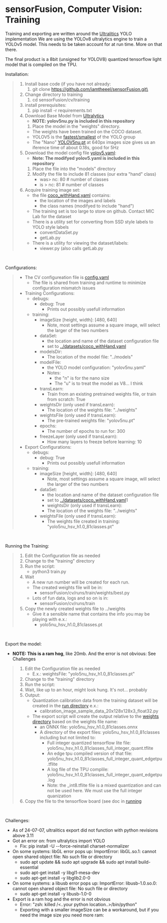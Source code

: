 # sensorFusion, Computer Vision: Training

Training and exporting are written around the [Ultralitics](https://docs.ultralytics.com/modes/train/) YOLO implementation
We are using the YOLOv8 ultralytics engine to train a YOLOv5 model. This needs to be taken account for at run time. More on that there.

The final product is a 8bit (unsigned for YOLOV8) quantized tensorflow light model that is compiled on the TPU.

Installation:
>1. Install base code (if you have not already:
>    1. git clone https://github.com/iamtheeel/sensorFusion.git\
>1. Change directory to training
>    1. cd sensorFusion/cv/training
>1. install prerequisites:
>    1. pip install -r requirements.txt
>1. Download Base Model from [Ultralytics](https://docs.ultralytics.com/models/yolov5/#supported-tasks-and-modes)
>    - **NOTE: yolov5nu.py is included in this repository**
>    1. Place the model in the "weights" directory.
>    - The weights have been trained on the COCO dataset.
>    - YOLOV5 is the [fastest/smallest](https://pytorch.org/hub/ultralytics_yolov5/) of the YOLO group
>    - The "Nano" [YOLOV5nu.pt](https://github.com/ultralytics/assets/releases/download/v8.2.0/yolov5nu.pt) at 640px images size gives us an iference time of about 0.18s, good for 5Hz
>1. Download the model config file [yolov5.yaml](https://github.com/ultralytics/ultralytics/blob/main/ultralytics/cfg/models/v5/yolov5.yaml):
>    - **Note: The modifyed yolov5.yaml is included in this repository**
>    1. Place the file into the "models" directory
>    2. Modify the file to include 81 classes (our extra "hand" class)
>        - was> nc: 80 # number of classes 
>        - is > nc: 81 # number of classes
>3. Acquire training image set:
>    - the file [coco_withHand.yaml](../datasets/coco_withHand.yaml) contains:
>        - the location of the images and labels
>        - the class names (modifyed to include "hand")
>    - The training set is too large to store on github. Contact MIC Lab for the dataset
>    - There is a utility set for converting from SSD style labels to YOLO style labels
>        - convertDataSet.py
>        - getLab.py
>    - There is a utility for viewing the dataset/labels:
>        - viewer.py  (also calls getLab.py

<br>

Configurations:
>- The CV configureation file is [config.yaml](../config.yaml)
>    - The file is shared from training and runtime to minimize configuration mismatch issues
>- Training Configurations:
>    - debugs:
>        - debug: True
>            - Prints out possibly usefull information
>    - training:
>        - imageSize [height, width]: [480, 640]
>            - Note, most settings assume a square image, will select the larger of the two numbers
>        - dataSet:
>            - the location and name of the dataset configuration file
>            - set to [../datasets/coco_withHand.yaml](../datasets/coco_withHand.yaml)
>        - modelsDir:
>            - The location of the model file: "../models"
>        - modelFile:
>            - the YOLO model configuration: "yolov5nu.yaml"
>            - Notes:
>                - the "n" is for the nano size
>                - The "u" is to treat the model as V8... I think
>        - transLearn:
>            - Train from an existing pretrained weights file, or train from scratch: True
>        - weightsDir (only used if transLearn): 
>            - The location of the weights file: "../weights"
>        - weightsFile (only used if transLearn):
>            - The pre-trained weights file:  "yolov5nu.pt"
>        - epochs:
>            - The number of epochs to run for: 300
>        - freezeLayer (only used if transLearn):
>            - How many layers to freeze before learning: 10
>- Export Configurations:
>    - debugs:
>        - debug: True
>            - Prints out possibly usefull information
>    - training:
>        - imageSize [height, width]: [480, 640]
>            - Note, most settings assume a square image, will select the larger of the two numbers
>        - dataSet:
>            - the location and name of the dataset configuration file
>            - set to [../datasets/coco_withHand.yaml](../datasets/coco_withHand.yaml)1
>            - weightsDir (only used if transLearn): 
>            - The location of the weights file: "../weights"
>        - weightsFile (only used if transLearn):
>            - The weights file created in training:  "yolo5nu_hsv_h1.0_81classes.pt"


<br>

Running the Training:
> 1. Edit the Configuration file as needed
> 2. Change to the "training" directory
> 3. Run the script:
>     - python3 train.py
> 4. Wait
>     - A new run number will be created for each run. 
>     - The created weights file will be in:
>         - sensorFusion/cv/runs/train<run number>/weights/best.py
>     - Lots of fun data, logs and so on is in:
>         - sensorFusion/cv/runs/train<run number>
> 5. Copy the newly created weights file to ../weights
>     - Give it a sensible name that contains the info you may be playing with e.x.:
>         - yolo5nu_hsv_h1.0_81classes.pt
<br>

Export the model:
- **NOTE: This is a ram hog**, like 20mb. And the error is not obvious: See Challenges
> 1. Edit the Configuration file as needed
>     - E.x.: weightsFile: "yolo5nu_hsv_h1.0_81classes.pt"
> 3. Change to the "training" directory
> 4. Run the script:
> 5. Wait, like up to an hour, might look hung. It's not... probably
> 6. Output:
>     - Quantization calibration data from the training dataset will be created in the [run directory](.) e.x.:
>       - calibration_image_sample_data_20x128x128x3_float32.py
>     - The export script will create the output relative to the [weights directory](../weight) based on the weights file name:
>       - an ONNX file: yolo5nu_hsv_h1.0_81classes.onnx
>       - A directory of the export files: yolo5nu_hsv_h1.0_81classes including but not limited to:
>           - Full integer quantized tensorflow lite file: yolo5nu_hsv_h1.0_81classes_full_integer_quant.tflite
>           - An edge tpu compiled version of that file: yolo5nu_hsv_h1.0_81classes_full_integer_quant_edgetpu.tflite
>           - A log file of the TPU complile: yolo5nu_hsv_h1.0_81classes_full_integer_quant_edgetpu.log
>           - Note: the _int8.tflite file is a mixed quantization and can not be used here. We must use the full integer quanization
> 7. Copy the file to the tensorflow board (see doc in [running](../running)

<br>

Challenges: 
- As of 24-07-07, ultralitics export did not function with python revisions above 3.11
- Got an error on: from ultralytics import YOLO
  - Fix: pip install -U --force-reinstall charset-normalizer
- On some systems: libGL error pops up: ImportError: libGL.so.1: cannot open shared object file: No such file or directory
  - sudo apt update && sudo apt upgrade && sudo apt install build-essential
  - sudo apt-get install -y libgl1-mesa-dev
  - sudo apt-get install -y libglib2.0-0
- On some systems: a libusb error pops up: ImportError: libusb-1.0.so.0: cannot open shared object file: No such file or directory
  - sudo apt-get install -y libusb-1.0-0
- Export is a ram hog and the error is not obvious
  - Error: "zsh: killed  /<..your python location..>/bin/python"
  - Exporting with a smaller imageSize can be a workaround, but if you need the image size you need more ram:
    
